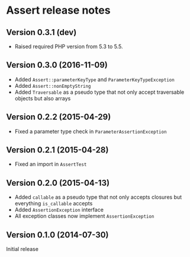 # Assert release notes

## Version 0.3.1 (dev)
* Raised required PHP version from 5.3 to 5.5.

## Version 0.3.0 (2016-11-09)
* Added `Assert::parameterKeyType` and `ParameterKeyTypeException`
* Added `Assert::nonEmptyString`
* Added `Traversable` as a pseudo type that not only accept traversable objects but also arrays

## Version 0.2.2 (2015-04-29)
* Fixed a parameter type check in `ParameterAssertionException`

## Version 0.2.1 (2015-04-28)
* Fixed an import in `AssertTest`

## Version 0.2.0 (2015-04-13)
* Added `callable` as a pseudo type that not only accepts closures but everything `is_callable`
  accepts
* Added `AssertionException` interface
* All exception classes now implement `AssertionException`

## Version 0.1.0 (2014-07-30)

Initial release
